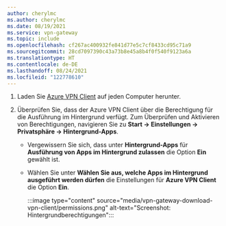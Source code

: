 ```yaml
---
author: cherylmc
ms.author: cherylmc
ms.date: 08/19/2021
ms.service: vpn-gateway
ms.topic: include
ms.openlocfilehash: cf267ac400932fe841d77e5c7cf8433cd95c71a9
ms.sourcegitcommit: 28cd7097390c43a73b8e45a8b4f0f540f9123a6a
ms.translationtype: HT
ms.contentlocale: de-DE
ms.lasthandoff: 08/24/2021
ms.locfileid: "122778610"
---
```

1. Laden Sie [Azure VPN Client](https://go.microsoft.com/fwlink/?linkid=2117554) auf jeden Computer herunter.

1. Überprüfen Sie, dass der Azure VPN Client über die Berechtigung für die Ausführung im Hintergrund verfügt. Zum Überprüfen und Aktivieren von Berechtigungen, navigieren Sie zu **Start -> Einstellungen -> Privatsphäre -> Hintergrund-Apps**.

   * Vergewissern Sie sich, dass unter **Hintergrund-Apps** für **Ausführung von Apps im Hintergrund zulassen** die Option **Ein** gewählt ist.
   * Wählen Sie unter **Wählen Sie aus, welche Apps im Hintergrund ausgeführt werden dürfen** die Einstellungen für **Azure VPN Client** die Option **Ein**.

      :::image type="content" source="media/vpn-gateway-download-vpn-client/permissions.png" alt-text="Screenshot: Hintergrundberechtigungen":::